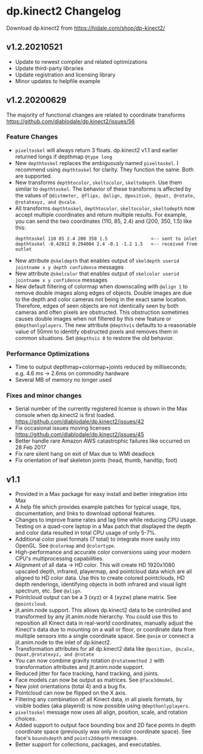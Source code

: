 # dp.kinect2 Changelog

Download dp.kinect2 from <https://hidale.com/shop/dp-kinect2/>

## v1.2.20210521

* Update to newest compiler and related optimizations
* Update third-party libraries
* Update registration and licensing library
* Minor updates to helpfile example

## v1.2.20200629

The majority of functional changes are related to coordinate transforms
<https://github.com/diablodale/dp.kinect2/issues/56>

### Feature Changes

* `pixeltoskel` will always return 3 floats. dp.kinect2 v1.1 and earlier returned
  longs if depthmap `@type long`
* New `depthtoskel` replaces the ambiguously named `pixeltoskel`. I recommend
  using `depthtoskel` for clarity. They function the same. Both are supported.
* New transforms `depthtocolor`, `skeltocolor`, `skeltodepth`. Use them similar to
  `depthtoskel`. The behavior of these transforms is affected by the values of
  `@distmeter, @flipx, @align, @position, @quat, @rotate, @rotatexyz, and @scale`.
* All transforms `depthtoskel`, `depthtocolor`, `skeltocolor`, `skeltodepth` now
  accept multiple coordinates and return multiple results. For example, you can
  send the two coordinates (110, 85, 2.4) and (200, 350, 1.5) like this:
  ```
  depthtoskel 110 85 2.4 200 350 1.5                <-- sent to inlet
  depthtoskel -0.42012 0.294084 2.4 -0.1 -1.2 1.5   <-- received from outlet
  ```
* New attribute `@skeldepth` that enables output of
  `skeldepth userid jointname x y depth confidence` messages
* New attribute `@skelcolor` that enables output of
  `skelcolor userid jointname x y confidence` messages
* New default filtering of colormap when downscaling with `@align 1` to remove
  double images along edges of objects. Double images are due to the depth and
  color cameras not being in the exact same location. Therefore, edges of seen
  objects are not identically seen by both cameras and often pixels are
  obstructed. This obstruction sometimes causes double images when not filtered
  by this new feature or `@depthonlyplayers`. The new attribute
  `@depthvis` defaults to a reasonable value of 50mm to identify obstructed
  pixels and removes them in common situations. Set `@depthvis 0` to restore
  the old behavior.

### Performance Optimizations

* Time to output depthmap+colormap+joints reduced by milliseconds;
  e.g. 4.6 ms -> 2.6ms on commodity hardware
* Several MB of memory no longer used

### Fixes and minor changes

* Serial number of the currently registered license is shown in the Max
  console when dp.kinect2 is first loaded. <https://github.com/diablodale/dp.kinect2/issues/42>
* Fix occasional issues moving licenses <https://github.com/diablodale/dp.kinect2/issues/45>
* Better handle rare Amazon AWS catastrophic failures like occurred on 28 Feb 2017
* Fix rare silent hang on exit of Max due to WMI deadlock
* Fix orientation of leaf skeleton joints (head, thumb, handtip, foot)

## v1.1

* Provided in a Max package for easy install and better integration into Max
* A help file which provides example patches for typical usage, tips,
  documentation, and links to download optional features.
* Changes to improve frame rates and lag time while reducing CPU usage. Testing on
  a quad-core laptop in a Max patch that displayed the depth and color data resulted
  in total CPU usage of only 5-7%.
* Additional color pixel formats (7 total) to integrate more easily into OpenGL.
  See `@colormap` and `@colortype`.
* High-performance and accurate color conversions using your modern CPU's
  multiprocessing capabilities.
* Alignment of all data -> HD color. This will create HD 1920x1080 upscaled depth,
  infrared, playermap, and pointcloud data which are all aligned to HD color data.
  Use this to create colored pointclouds, HD depth renderings, identifying objects
  in both infrared and visual light spectrum, etc. See `@align`.
* Pointcloud output can be a 3 (xyz) or 4 (xyzw) plane matrix. See `@pointcloud`.
* jit.anim.node support. This allows dp.kinect2 data to be controlled and transformed
  by any jit.anim.node hierarchy. You could use this to reposition all Kinect data in
  real-world coordinates, manually adjust the Kinect's data due to mounting on a
  wall or floor, or coordinate data from multiple sensors into a single coordinate
  space. See `@anim` or connect a jit.anim.node to the inlet of dp.kinect2.
* Transformation attributes for all dp.kinect2 data like
  `@position, @scale, @quat,@rotatexyz, and @rotate`
* You can now combine gravity rotation `@rotatemethod 2` with transformation attributes and
  jit.anim.node support.
* Reduced jitter for face tracking, hand tracking, and joints.
* Face models can now be output as matrices. See `@face3dmodel`.
* New joint orientations (total 4) and a bug fix.
* Pointcloud can now be flipped on the X axis.
* Filtering any combination of all Kinect data, in all pixels formats, by visible
  bodies (aka playerid) is now possible using `@depthonlyplayers`.
* `pixeltoskel` message now uses all align, position, scale, and rotation choices.
* Added support to output face bounding box and 2D face points in depth coordinate
  space (previously was only in color coordinate space). See face's
  `boundsdepth` and `points2ddepth` messages.
* Better support for collections, packages, and executables.
